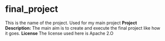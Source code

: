 # final_project
This is the name of the project. Used for my main project
**Project Description:**
The main aim is to create and execute the final project like how it goes.
**License**
The license used here is Apache 2.O

